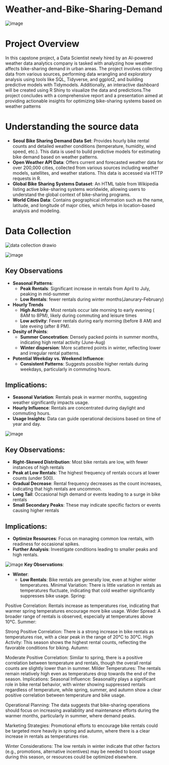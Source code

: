 # Weather-and-Bike-Sharing-Demand
![image](https://github.com/user-attachments/assets/6800361c-3c47-46ac-be27-679979e1b114)

# Project Overview
In this capstone project, a Data Scientist newly hired by an AI-powered weather data analytics company is tasked with analyzing how weather affects bike-sharing demand in urban areas. The project involves collecting data from various sources, performing data wrangling and exploratory analysis using tools like SQL, Tidyverse, and ggplot2, and building predictive models with Tidymodels. Additionally, an interactive dashboard will be created using R Shiny to visualize the data and predictions.The project concludes with a comprehensive report and a presentation aimed at providing actionable insights for optimizing bike-sharing systems based on weather patterns

# Understanding the source data
- **Seoul Bike Sharing Demand Data Set**: Provides hourly bike rental counts and detailed weather conditions (temperature, humidity, wind speed, etc.). This data is used to build predictive models for estimating bike demand based on weather patterns.
- **Open Weather API Data**: Offers current and forecasted weather data for over 200,000 cities, collected from various sources including weather models, satellites, and weather stations. This data is accessed via HTTP requests in R.
- **Global Bike Sharing Systems Dataset**: An HTML table from Wikipedia listing active bike-sharing systems worldwide, allowing users to understand the global context of bike-sharing programs.
- **World Cities Data**: Contains geographical information such as the name, latitude, and longitude of major cities, which helps in location-based analysis and modeling.

# Data Collection
![data collection drawio](https://github.com/user-attachments/assets/a1a73078-8c40-44cf-89ba-93913254d365)

![image](https://github.com/user-attachments/assets/819249d8-981e-49e3-abfd-ba8310047073)

## Key Observations
- **Seasonal Patterns**: 
  - **Peak Rentals**: Significant increase in rentals from April to July, peaking in mid-summer
  - **Low Rentals**: fewer rentals during winter months(Janurary-February)
- **Hourly Trends**
  - **High Activity**: Most rentals occur late morning to early evening ( 8AM to 8PM), likely during commuting and leisure times
  - **Low activity**: Fewer rentals during early morning (before 8 AM) and late eveing (after 8 PM).
- **Desity of Points**:
  - **Summer Concetration**: Densely packed points in summer months, indicating high rental activity (June-Aug)
  - **Winter dispersion**: More scattered points in winter, reflecting lower and irregular rental patterns.
- **Potential Weekday vs. Weekend Influence**:
  - **Consistent Patterns**: Suggests possible higher rentals during weekdays, particularly in commuting hours.

## **Implications**:
- **Seasonal Variation**: Rentals peak in warmer months, suggesting weather significantly impacts usage.
- **Hourly Influence**: Rentals are concentrated during daylight and commuting hours.
- **Usage Insights**: Data can guide operational decisions based on time of year and day.

![image](https://github.com/user-attachments/assets/961e6e71-a8d1-4d3d-b58f-75fa155de76b)
## Key Observations:
- **Right-Skewed Distribution**: Most bike rentals are low, with fewer instances of high rentals
- **Peak at Low Rentals**: The highest frequency of rentals occurs at lower counts (under 500).
- **Gradual Decrease**: Rental frequency decreases as the count increases, indicating that high rentals are uncommon.
- **Long Tail**: Occasional high demand or events leading to a surge in bike rentals
- **Small Secondary Peaks**: These may indicate specific factors or events causing higher rentals

## Implications:
- **Optimize Resources**: Focus on managing common low rentals, with readiness for occasional spikes.
- **Further Analysis**: Investigate conditions leading to smaller peaks and high rentals.

![image](https://github.com/user-attachments/assets/6018e7cc-3d4e-4886-b547-497f8a65778c)
**Key Observations**:
- **Winter**:
  - **Low Rentals**: Bike rentals are generally low, even at higher winter temperatures.
Minimal Variation: There is little variation in rentals as temperatures fluctuate, indicating that cold weather significantly suppresses bike usage.
Spring:

Positive Correlation: Rentals increase as temperatures rise, indicating that warmer spring temperatures encourage more bike usage.
Wider Spread: A broader range of rentals is observed, especially at temperatures above 10°C.
Summer:

Strong Positive Correlation: There is a strong increase in bike rentals as temperatures rise, with a clear peak in the range of 20°C to 30°C.
High Activity: This season shows the highest rental counts, reflecting the favorable conditions for biking.
Autumn:

Moderate Positive Correlation: Similar to spring, there is a positive correlation between temperature and rentals, though the overall rental counts are slightly lower than in summer.
Milder Temperatures: The rentals remain relatively high even as temperatures drop towards the end of the season.
Implications:
Seasonal Influence: Seasonality plays a significant role in bike rental behavior, with winter showing suppressed rentals regardless of temperature, while spring, summer, and autumn show a clear positive correlation between temperature and bike usage.

Operational Planning: The data suggests that bike-sharing operations should focus on increasing availability and maintenance efforts during the warmer months, particularly in summer, where demand peaks.

Marketing Strategies: Promotional efforts to encourage bike rentals could be targeted more heavily in spring and autumn, where there is a clear increase in rentals as temperatures rise.

Winter Considerations: The low rentals in winter indicate that other factors (e.g., promotions, alternative incentives) may be needed to boost usage during this season, or resources could be optimized elsewhere.


